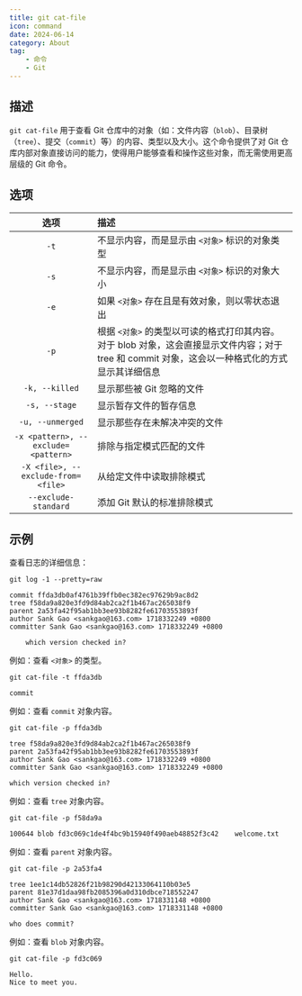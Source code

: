 ```yaml
---
title: git cat-file
icon: command
date: 2024-06-14
category: About
tag:
    - 命令
    - Git
---
```


## 描述

`git cat-file` 用于查看 Git 仓库中的对象（如：文件内容（`blob`）、目录树（`tree`）、提交（`commit`）等）的内容、类型以及大小。这个命令提供了对 Git 仓库内部对象直接访问的能力，使得用户能够查看和操作这些对象，而无需使用更高层级的 Git 命令。

## 选项

|  选项  |  描述  |
|  :----:  |  :----  |
|  `-t`  |  不显示内容，而是显示由 `<对象>` 标识的对象类型  |
|  `-s`  |  不显示内容，而是显示由 `<对象>` 标识的对象大小  |
|  `-e`  |  如果 `<对象>` 存在且是有效对象，则以零状态退出  |
|  `-p`  |  根据 `<对象>` 的类型以可读的格式打印其内容。对于 blob 对象，这会直接显示文件内容；对于 tree 和 commit 对象，这会以一种格式化的方式显示其详细信息  |
|  `-k, --killed`  |  显示那些被 Git 忽略的文件  |
|  `-s, --stage`  |  显示暂存文件的暂存信息  |
|  `-u, --unmerged`  |  显示那些存在未解决冲突的文件  |
|  `-x <pattern>, --exclude=<pattern>`  |  排除与指定模式匹配的文件  |
|  `-X <file>, --exclude-from=<file>`  |  从给定文件中读取排除模式  |
|  `--exclude-standard`  |  添加 Git 默认的标准排除模式  |

## 示例

查看日志的详细信息：

```shell
git log -1 --pretty=raw

commit ffda3db0af4761b39ffb0ec382ec97629b9ac8d2
tree f58da9a820e3fd9d84ab2ca2f1b467ac265038f9
parent 2a53fa42f95ab1bb3ee93b8282fe61703553893f
author Sank Gao <sankgao@163.com> 1718332249 +0800
committer Sank Gao <sankgao@163.com> 1718332249 +0800

    which version checked in?
```

例如：查看 `<对象>` 的类型。

```shell
git cat-file -t ffda3db 

commit
```

例如：查看 `commit` 对象内容。

```shell
git cat-file -p ffda3db

tree f58da9a820e3fd9d84ab2ca2f1b467ac265038f9
parent 2a53fa42f95ab1bb3ee93b8282fe61703553893f
author Sank Gao <sankgao@163.com> 1718332249 +0800
committer Sank Gao <sankgao@163.com> 1718332249 +0800

which version checked in?
```

例如：查看 `tree` 对象内容。

```shell
git cat-file -p f58da9a

100644 blob fd3c069c1de4f4bc9b15940f490aeb48852f3c42    welcome.txt
```

例如：查看 `parent` 对象内容。

```shell
git cat-file -p 2a53fa4

tree 1ee1c14db52826f21b98290d42133064110b03e5
parent 81e37d1daa98fb2085396a0d310dbce718552247
author Sank Gao <sankgao@163.com> 1718331148 +0800
committer Sank Gao <sankgao@163.com> 1718331148 +0800

who does commit?
```

例如：查看 `blob` 对象内容。

```shell
git cat-file -p fd3c069

Hello.
Nice to meet you.
```
